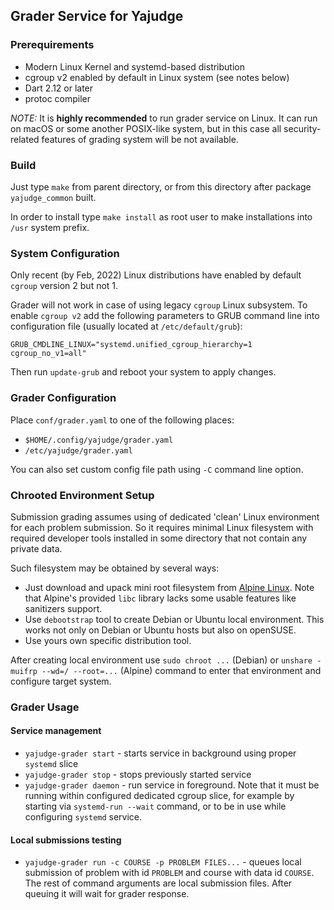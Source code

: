 ## Grader Service for Yajudge

### Prerequirements

- Modern Linux Kernel and systemd-based distribution
- cgroup v2 enabled by default in Linux system (see 
notes below)
- Dart 2.12 or later
- protoc compiler

*NOTE:* It is **highly recommended** to run grader service on
Linux. It can run on macOS or some another POSIX-like system, 
but in this case all security-related features of grading
system will be not available.

### Build

Just type `make` from parent directory, or from this
directory after package `yajudge_common` built.

In order to install type `make install` as root user
to make installations into `/usr` system prefix.

### System Configuration

Only recent (by Feb, 2022) Linux distributions have enabled
by default `cgroup` version 2 but not 1.

Grader will not work in case of using legacy `cgroup` 
Linux subsystem. To enable `cgroup v2` add the following
parameters to GRUB command line into configuration
file (usually located at `/etc/default/grub`):
```shell
GRUB_CMDLINE_LINUX="systemd.unified_cgroup_hierarchy=1 cgroup_no_v1=all"
```

Then run `update-grub` and reboot your system to apply changes.

### Grader Configuration

Place `conf/grader.yaml` to one of the following places:
 
 - `$HOME/.config/yajudge/grader.yaml`
 - `/etc/yajudge/grader.yaml`

You can also set custom config file path
using `-C` command line option.

### Chrooted Environment Setup

Submission grading assumes using of dedicated 'clean'
Linux environment for each problem submission. So it
requires minimal Linux filesystem with required developer
tools installed in some directory that not contain any 
private data.

Such filesystem may be obtained by several ways:
 
 - Just download and upack mini root filesystem from
[Alpine Linux](https://alpinelinux.org). Note that
Alpine's provided `libc` library lacks some usable
features like sanitizers support.
 - Use `debootstrap` tool to create Debian or Ubuntu
local environment. This works not only on Debian or Ubuntu
hosts but also on openSUSE.
 - Use yours own specific distribution tool.

After creating local environment use `sudo chroot ...` (Debian)
or `unshare -muifrp --wd=/ --root=...` (Alpine) 
command to enter that environment and configure target system.

### Grader Usage

#### Service management

 - `yajudge-grader start` - starts service in background
using proper `systemd` slice
 - `yajudge-grader stop` - stops previously started service
 - `yajudge-grader daemon` - run service in foreground. 
Note that it must be running within configured dedicated
cgroup slice, for example by starting via `systemd-run --wait`
command, or to be in use while configuring `systemd` service.

#### Local submissions testing

 - `yajudge-grader run -c COURSE -p PROBLEM FILES...` -
queues local submission of problem with id `PROBLEM` and
course with data id `COURSE`. The rest of command arguments
are local submission files. 
After queuing it will wait for grader response.
